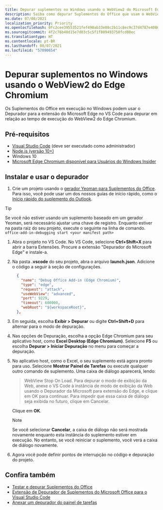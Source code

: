 ```yaml
---
title: Depurar suplementos no Windows usando o WebView2 do Microsoft Edge (baseado em Chromium)
description: Saiba como depurar Suplementos do Office que usam o WebView2 do Microsoft Edge (baseado em Chromium) usando o Depurador para a extensão do Microsoft Edge no VS Code.
ms.date: 07/08/2021
localization_priority: Priority
ms.openlocfilehash: 0fc2cee39553521fef490ab33e08c2b11c8ec9c37d4787e408647f72c30df3b7
ms.sourcegitcommit: 4f2c76b48d15e7d03c5c5f1f809493758fcd88ec
ms.translationtype: HT
ms.contentlocale: pt-BR
ms.lasthandoff: 08/07/2021
ms.locfileid: "57090654"
---
```

# <a name="debug-add-ins-on-windows-using-edge-chromium-webview2"></a>Depurar suplementos no Windows usando o WebView2 do Edge Chromium

Os Suplementos do Office em execução no Windows podem usar o Depurador para a extensão do Microsoft Edge no VS Code para depurar em relação ao tempo de execução do WebView2 do Edge Chromium.

## <a name="prerequisites"></a>Pré-requisitos

- [Visual Studio Code](https://code.visualstudio.com/) (deve ser executado como administrador)
- [Node.js (versão 10+)](https://nodejs.org/)
- Windows 10
- [Microsoft Edge Chromium disponível para Usuários do Windows Insider](https://www.microsoftedgeinsider.com/)

## <a name="install-and-use-the-debugger"></a>Instalar e usar o depurador

1. Crie um projeto usando o [gerador Yeoman para Suplementos do Office](https://github.com/OfficeDev/generator-office). Para isso, você pode usar um dos nossos guias de início rápido, como o [Início rápido do suplemento do Outlook](../quickstarts/outlook-quickstart.md).

> [!TIP]
> Se você não estiver usando um suplemento baseado em um gerador Yeoman, será necessário ajustar uma chave de registro. Enquanto estiver na pasta raiz do seu projeto, execute o seguinte na linha de comando.
 `office-add-in-debugging start <your manifest path>`

1. Abra o projeto no VS Code. No VS Code, selecione **Ctrl+Shift+X** para abrir a barra Extensões. Procure a extensão "Depurador do Microsoft Edge" e instale-a.

1. Na pasta **.vscode** do seu projeto, abra o arquivo **launch.json**. Adicione o código a seguir à seção de configurações.

      ```JSON
        {
          "name": "Debug Office Add-in (Edge Chromium)",
          "type": "edge",
          "request": "attach",
          "useWebView": "advanced",
          "port": 9229,
          "timeout": 600000,
          "webRoot": "${workspaceRoot}",
        },
      ```

1. Em seguida, escolha  **Exibir > Depurar** ou digite **Ctrl+Shift+D** para alternar para o modo de depuração.

1. Nas opções de Depuração, escolha a opção Edge Chromium para seu aplicativo host, como **Excel Desktop (Edge Chromium)**. Selecione **F5** ou escolha **Depurar > Iniciar Depuração** no menu para começar a depuração.

1. No aplicativo host, como o Excel, o seu suplemento está agora pronto para uso. Selecione **Mostrar Painel de Tarefas** ou execute qualquer outro comando de suplemento. Uma caixa de diálogo aparecerá, lendo:

   > WebView Stop On Load.
   > Para depurar o modo de exibição da Web, anexe o VS Code à instância de modo de exibição da Web usando o Depurador da Microsoft para extensão do Edge, e clique em OK para continuar. Para impedir que essa caixa de diálogo seja exibida no futuro, clique em Cancelar.

   Clique em **OK**.

   > [!NOTE]
   > Se você selecionar **Cancelar**, a caixa de diálogo não será mostrada novamente enquanto esta instância do suplemento estiver em execução. No entanto, se você reiniciar o suplemento, você verá a caixa de diálogo novamente.

1. Agora você pode definir pontos de interrupção no código e depuração do projeto.

## <a name="see-also"></a>Confira também

- [Testar e depurar Suplementos do Office](test-debug-office-add-ins.md)
- [Extensão de Depurador de Suplementos do Microsoft Office para o Visual Studio Code](debug-with-vs-extension.md)
- [Anexar um depurador do painel de tarefas](attach-debugger-from-task-pane.md)
